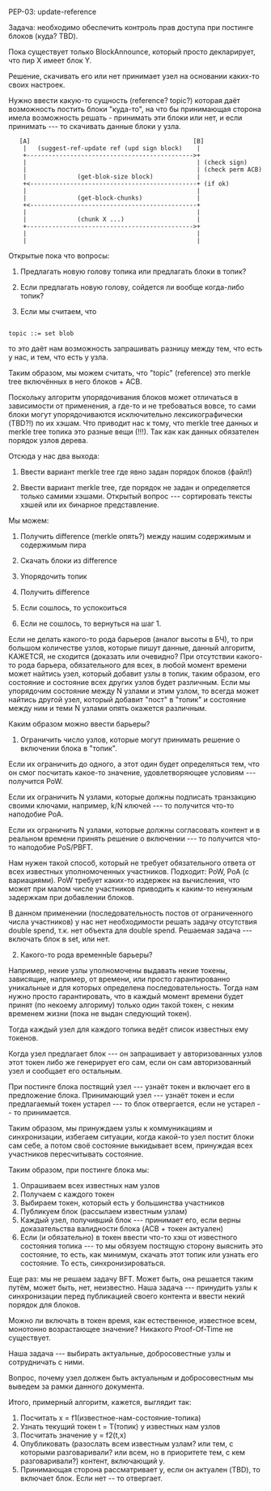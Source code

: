 PEP-03: update-reference

Задача:  необходимо обеспечить контроль прав доступа при постинге
блоков (куда? TBD).


Пока существует только BlockAnnounce, который просто декларирует, что
пир X имеет блок Y.

Решение, скачивать его или нет принимает  узел на основании каких-то
своих настроек.

Нужно ввести какую-то сущность (reference? topic?) которая даёт
возможность постить блоки "куда-то", на что бы принимающая сторона
имела возможность решать - принимать эти блоки или нет, и если
принимать --- то скачивать данные блоки у узла.


```
   [A]                                             [B]
    |   (suggest-ref-update ref (upd sign block)    |
    +---------------------------------------------->+
    |                                               | (check sign)
    |                                               | (check perm ACB)
    |              (get-blok-size block)            |
    +<----------------------------------------------+ (if ok)
    |                                               |
    |              (get-block-chunks)               |
    +<----------------------------------------------+
    |                                               |
    |              (chunk X ...)                    |
    +---------------------------------------------->+
    |                                               |
    |                                               |

```

Открытые пока что вопросы:

1. Предлагать новую голову топика или предлагать блоки в топик?

2. Если предлагать новую голову, сойдется ли вообще когда-либо
   топик?

3. Если мы считаем, что

```

topic ::= set blob

```

то это даёт нам возможность запрашивать разницу между тем, что есть у
нас, и тем, что есть у узла.

Таким образом, мы можем считать, что "topic" (reference) это merkle
tree включённых в него блоков + ACB.

Поскольку алгоритм упорядочивания блоков может отличаться в
зависимости от применения, а где-то и не требоваться вовсе, то сами
блоки могут упорядочиваются исключительно лексикографически (TBD?!) по
их хэшам. Что приводит нас к тому, что merkle tree данных и merkle
tree топика это разные вещи (!!!). Так как как данных
обязателен порядок узлов дерева.

Отсюда у нас два выхода:

1. Ввести вариант merkle tree где явно задан порядок блоков (файл!)

2. Ввести вариант merkle tree, где порядок не задан и определяется
   только самими хэшами. Открытый вопрос --- сортировать тексты хэшей
   или их бинарное представление.

Мы можем:

1. Получить difference (merkle опять?) между нашим содержимым и
   содержимым пира

2. Скачать блоки из difference

3. Упорядочить топик

4. Получить difference

5. Если сошлось, то успокоиться

6. Если не сошлось, то вернуться на шаг 1.

Если не делать какого-то рода барьеров (аналог высоты в БЧ), то при
большом количестве узлов, которые пишут данные, данный алгоритм,
КАЖЕТСЯ, не сходится (доказать или очевидно? При отсутствии какого-то
рода барьера, обязательного для всех, в любой момент времени может
найтись узел, который добавит узлы в топик, таким образом, его
состояние и состояние всех других узлов будет различным.  Если мы
упорядочим состояние между N узлами и этим узлом, то всегда может
найтись другой узел, который добавит "пост" в "топик" и состояние
между ним и теми N узлами опять окажется различным.

Каким образом можно ввести барьеры?

1. Ограничить число узлов, которые могут принимать решение о включении
   блока в "топик".

Если их ограничить до одного, а этот один будет определяться тем, что
он смог посчитать какое-то значение, удовлетворяющее условиям ---
получится PoW.

Если их ограничить N узлами, которые должны подписать транзакцию
своими ключами, например, k/N ключей --- то получится что-то наподобие
PoA.

Если их ограничить N узлами, которые должны согласовать контент и в
реальном времени принять решение о включении --- то получится что-то
наподобие PoS/PBFT.

Нам нужен такой способ, который не требует обязательного ответа от
всех известных уполномоченных участников. Подходит: PoW, PoA (с
вариациями). PoW требует каких-то издержек на вычисления, что может
при малом числе участников приводить к каким-то ненужным задержкам
при добавлении блоков.

В данном применении (последовательность постов от ограниченного числа
участников) у нас нет необходимости решать задачу отсутствия double
spend, т.к. нет  объекта для double spend. Решаемая задача ---
включать блок в set, или нет.

2. Какого-то рода временнЫе барьеры?

Например, некие узлы уполномочены выдавать некие токены, зависящие,
например, от времени, или просто гарантированно уникальные и для
которых определена последовательность.  Тогда нам нужно просто
гарантировать, что в каждый момент времени будет принят (по некоему
алгориму) только один такой токен, с неким временем жизни (пока не
выдан следующий токен).

Тогда каждый узел для каждого топика ведёт список известных ему
токенов.

Когда узел предлагает блок --- он запрашивает у авторизованных узлов
этот токен либо же генерирует его сам, если он сам авторизованный узел
и сообщает его остальным.

При постинге блока постящий узел --- узнаёт токен и включает его в
предложение блока. Принимающий узел --- узнаёт токен и если
предлагаемый токен устарел --- то блок отвергается, если не устарел --
то принимается.

Таким образом, мы принуждаем узлы к коммуникациям и синхронизации,
избегаем ситуации, когда какой-то узел постит блоки сам себе, а потом
своё состояние выкидывает всем, принуждая всех участников
пересчитывать состояние.

Таким образом, при постинге блока мы:

1. Опрашиваем всех известных нам узлов
2. Получаем с каждого токен
3. Выбираем токен, который есть у большинства участников
4. Публикуем блок (рассылаем известным узлам)
5. Каждый узел, получивший блок --- принимает его, если верны
   доказательства валидности блока (ACB + токен актуален)
6. Если (и обязательно) в токен ввести что-то хэш от известного состояния
   топика --- то мы обязуем постящую сторону выяснить это состояние,
   то есть, как минимум, скачать этот топик или узнать его состояние.
   То есть, синхронизироваться.


Еще раз: мы не решаем задачу BFT. Может быть, она решается таким
путём, может быть, нет, неизвестно. Наша задача --- принудить узлы к
синхронизации перед публикацией своего контента и ввести некий
порядок для блоков.

Можно ли включать в токен время, как естественное, известное всем,
монотонно возрастающее значение? Никакого Proof-Of-Time не существует.

Наша задача --- выбирать актуальные, добросовестные узлы и
сотрудничать с ними.

Вопрос, почему узел должен быть актуальным и добросовестным мы выведем
за рамки данного документа.


Итого, примерный алгоритм, кажется, выглядит так:

1. Посчитать x = f1(известное-нам-состояние-топика)
2. Узнать текущий токен t = T(топик) у известных нам узлов
3. Посчитать значение y = f2(t,x)
4. Опубликовать (разослать всем известным узлам? или тем, с которыми
   разговаривали? или всем, но в приоритете тем, с кем разговаривали?)
   контент, включающий y.
5. Принимающая сторона рассматривает y, если он актуален (TBD), то
   включает блок. Если нет -- то отвергает.



